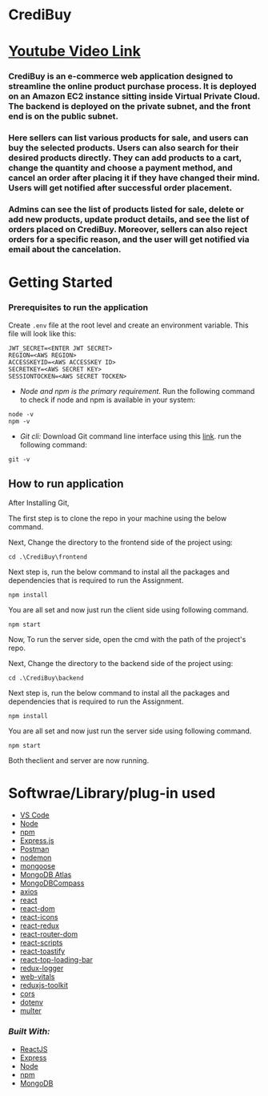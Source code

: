 # **CrediBuy**

# [Youtube Video Link](https://youtu.be/AjI37BvwhmQ)

### CrediBuy is an e-commerce web application designed to streamline the online product purchase process. It is deployed on an Amazon EC2 instance sitting inside Virtual Private Cloud. The backend is deployed on the private subnet, and the front end is on the public subnet.

### Here sellers can list various products for sale, and users can buy the selected products. Users can also search for their desired products directly. They can add products to a cart, change the quantity and choose a payment method, and cancel an order after placing it if they have changed their mind. Users will get notified after successful order placement.

### Admins can see the list of products listed for sale, delete or add new products, update product details, and see the list of orders placed on CrediBuy. Moreover, sellers can also reject orders for a specific reason, and the user will get notified via email about the cancelation.

#

# **Getting Started**

### Prerequisites to run the application

Create `.env` file at the root level and create an environment variable. This file will look like this:

```
JWT_SECRET=<ENTER JWT SECRET>
REGION=<AWS REGION>
ACCESSKEYID=<AWS ACCESSKEY ID>
SECRETKEY=<AWS SECRET KEY>
SESSIONTOCKEN=<AWS SECRET TOCKEN>

```

- _Node and npm is the primary requirement_. Run the following command to check if node and npm is available in your system:

```
node -v
npm -v
```

- _Git cli:_ Download Git command line interface using this [link](https://git-scm.com/downloads). run the following command:

```
git -v
```

## How to run application

After Installing Git,

The first step is to clone the repo in your machine using the below command.

Next, Change the directory to the frontend side of the project using:

```
cd .\CrediBuy\frontend
```

Next step is, run the below command to instal all the packages and dependencies that is required to run the Assignment.

```
npm install
```

You are all set and now just run the client side using following command.

```
npm start
```

Now, To run the server side, open the cmd with the path of the project's repo.

Next, Change the directory to the backend side of the project using:

```
cd .\CrediBuy\backend
```

Next step is, run the below command to instal all the packages and dependencies that is required to run the Assignment.

```
npm install
```

You are all set and now just run the server side using following command.

```
npm start
```

Both theclient and server are now running.

# **Softwrae/Library/plug-in used**

- [VS Code](https://code.visualstudio.com/)
- [Node](https://nodejs.org/en/)
- [npm](https://www.npmjs.com/)
- [Express.js](https://expressjs.com/)
- [Postman](https://www.postman.com/)
- [nodemon](https://www.npmjs.com/package/nodemon)
- [mongoose](https://www.npmjs.com/package/mongoose)
- [MongoDB Atlas](https://www.mongodb.com/atlas)
- [MongoDBCompass](https://www.mongodb.com/products/compass)
- [axios](https://www.npmjs.com/package/axios)
- [react](https://react.dev/)
- [react-dom](https://legacy.reactjs.org/docs/react-dom.html)
- [react-icons](https://react-icons.github.io/react-icons/)
- [react-redux](https://react-redux.js.org/)
- [react-router-dom](https://www.npmjs.com/package/react-router-dom)
- [react-scripts](https://www.npmjs.com/package/react-scripts)
- [react-toastify](https://www.npmjs.com/package/react-toastify)
- [react-top-loading-bar](https://www.npmjs.com/package/react-top-loading-bar)
- [redux-logger](https://www.npmjs.com/package/redux-logger)
- [web-vitals](https://www.npmjs.com/package/web-vitals)
- [reduxjs-toolkit](https://www.npmjs.com/package/@reduxjs/toolkit)
- [cors](https://www.npmjs.com/package/cors)
- [dotenv](https://www.npmjs.com/package/dotenv)
- [multer](https://www.npmjs.com/package/multer)

### _Built With:_

- [ReactJS](https://react.dev/)
- [Express](https://reactjs.org/)
- [Node](https://nodejs.org/en/)
- [npm](https://www.npmjs.com/)
- [MongoDB](https://www.mongodb.com/)
